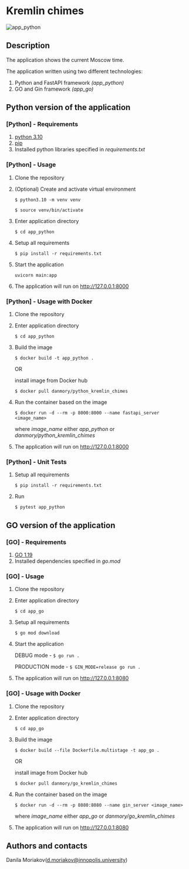 # Kremlin chimes

![app_python](https://github.com/danmory/devops_labs/actions/workflows/app_python.yaml/badge.svg)

## Description

The application shows the current Moscow time.

The application written using two different technologies:

1. Python and FastAPI framework *(app_python)*
2. GO and Gin framework *(app_go)*

## Python version of the application

### [Python] - Requirements

1. [python 3.10](https://www.python.org/downloads/)
2. [pip](https://pip.pypa.io/en/stable/installation/)
3. Installed python libraries specified in *requirements.txt*

### [Python] - Usage

1. Clone the repository

2. (Optional) Create and activate virtual environment

    ``$ python3.10 -m venv venv``

    ``$ source venv/bin/activate``

3. Enter application directory

    ``$ cd app_python``

4. Setup all requirements

    ``$ pip install -r requirements.txt``

5. Start the application

    ``uvicorn main:app``

6. The application will run on <http://127.0.0.1:8000>

### [Python] - Usage with Docker

1. Clone the repository

2. Enter application directory

    ``$ cd app_python``

3. Build the image

    `` $ docker build -t app_python . ``

    OR

    install image from Docker hub

    `` $ docker pull danmory/python_kremlin_chimes ``

4. Run the container based on the image

    `` $ docker run -d --rm -p 8000:8000 --name fastapi_server <image_name> ``

    where *image_name* either *app_python* or *danmory/python_kremlin_chimes*

5. The application will run on <http://127.0.0.1:8000>

### [Python] - Unit Tests

1. Setup all requirements

    ``$ pip install -r requirements.txt``

2. Run

    ``$ pytest app_python``

## GO version of the application

### [GO] - Requirements

1. [GO 1.19](https://go.dev/doc/install)
2. Installed dependencies specified in *go.mod*

### [GO] - Usage

1. Clone the repository

2. Enter application directory

    ``$ cd app_go``

3. Setup all requirements

    ``$ go mod download``

4. Start the application

    DEBUG mode - ``$ go run .``

    PRODUCTION mode - ``$ GIN_MODE=release go run .``

5. The application will run on <http://127.0.0.1:8080>

### [GO] - Usage with Docker

1. Clone the repository

2. Enter application directory

    ``$ cd app_go``

3. Build the image

    `` $ docker build --file Dockerfile.multistage -t app_go . ``

    OR

    install image from Docker hub

    `` $ docker pull danmory/go_kremlin_chimes ``

4. Run the container based on the image

    `` $ docker run -d --rm -p 8080:8080 --name gin_server <image_name> ``

    where *image_name* either *app_go* or *danmory/go_kremlin_chimes*

5. The application will run on <http://127.0.0.1:8080>

## Authors and contacts

Danila Moriakov(d.moriakov@innopolis.university)
